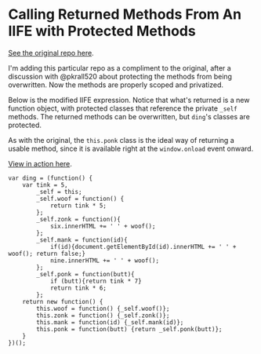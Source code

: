 # Calling Returned Methods From An IIFE with Protected Methods
[See the original repo here](https://github.com/jdinitto/crmfaiife). 

I'm adding this particular repo as a compliment to the original, after a discussion with @pkrall520 about protecting the methods from being overwritten. Now the methods are properly scoped and privatized.

Below is the modified IIFE expression. Notice that what's returned is a new function object, with protected classes that reference the private `_self` methods. The returned methods can be overwritten, but `ding`'s classes are protected.

As with the original, the `this.ponk` class is the ideal way of returning a usable method, since it is available right at the `window.onload` event onward.

[View in action here](https://jdinitto.github.io/crmfaiifewpm/).

```
var ding = (function() {
    var tink = 5,
        _self = this;
        _self.woof = function() {
            return tink * 5;
        };
        _self.zonk = function(){
            six.innerHTML += ' ' + woof();
        };
        _self.mank = function(id){
            if(id){document.getElementById(id).innerHTML += ' ' + woof(); return false;}
            nine.innerHTML += ' ' + woof();
        };
        _self.ponk = function(butt){
            if (butt){return tink * 7}
            return tink * 6;
        };
    return new function() {
        this.woof = function() {_self.woof()};
        this.zonk = function() {_self.zonk()};
        this.mank = function(id) {_self.mank(id)};
        this.ponk = function(butt) {return _self.ponk(butt)};
    }
})();
```
